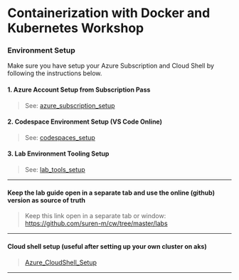# Containerization with Docker and Kubernetes Workshop

### Environment Setup

Make sure you have setup your Azure Subscription and Cloud Shell by following the instructions below.

#### 1. Azure Account Setup from Subscription Pass

> See: [azure_subscription_setup](https://github.com/suren-m/remote-workshop-env/blob/master/azure_subscription/az_subscription_setup.md)

#### 2. Codespace Environment Setup (VS Code Online)

> See: [codespaces_setup](https://github.com/suren-m/remote-workshop-env/blob/master/codespaces/codespaces_setup.md)


#### 3. Lab Environment Tooling Setup

> See: [lab_tools_setup](./labs/00_setup/Readme.md)

----
#### Keep the lab guide open in a separate tab and use the online (github) version as source of truth

> Keep this link open in a separate tab or window: https://github.com/suren-m/cw/tree/master/labs

----

#### Cloud shell setup (useful after setting up your own cluster on aks)

> [Azure_CloudShell_Setup](https://github.com/suren-m/remote-workshop-env/blob/master/cloud_shell/cloud_shell_setup.md)

----
